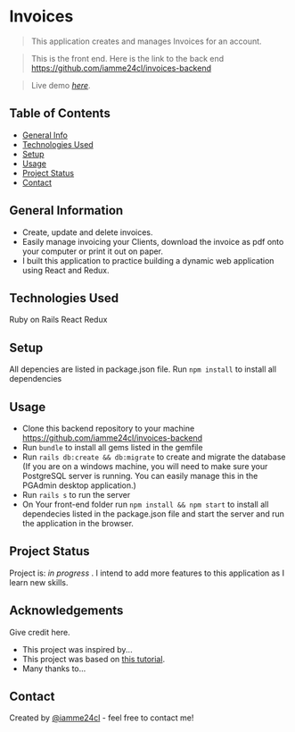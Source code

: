 # Invoices
> This application creates and manages Invoices for an account.

> This is the front end. Here is the link to the back end https://github.com/iamme24cl/invoices-backend

> Live demo [_here_](https://youtu.be/kMQJzSvwXkw). 

## Table of Contents
* [General Info](#general-information)
* [Technologies Used](#technologies-used)
* [Setup](#setup)
* [Usage](#usage)
* [Project Status](#project-status)
* [Contact](#contact)


## General Information
- Create, update and delete invoices.
- Easily manage invoicing your Clients, download the invoice as pdf onto your computer or print it out on paper.
- I built this application to practice building a dynamic web application using React and Redux.

## Technologies Used
Ruby on Rails
React
Redux

## Setup
All depencies are listed in package.json file. Run `npm install` to install all dependencies

## Usage
* Clone this backend repository to your machine  https://github.com/iamme24cl/invoices-backend
* Run `bundle` to install all gems listed in the gemfile
* Run `rails db:create && db:migrate` to create and migrate the database (If you are on a windows machine, you will need to make sure your PostgreSQL server is running. You can easily manage this in the PGAdmin desktop application.)
* Run `rails s` to run the server
* On Your front-end folder run `npm install && npm start` to install all dependecies listed in the package.json file and start the server and run the application in the browser.

## Project Status
Project is: _in progress_ . I intend to add more features to this application as I learn new skills.

## Acknowledgements
Give credit here.
- This project was inspired by...
- This project was based on [this tutorial](https://www.example.com).
- Many thanks to...


## Contact
Created by [@iamme24cl](https://github.com/iamme24cl) - feel free to contact me!


<!-- Optional -->
<!-- ## License -->
<!-- This project is open source and available under the [... License](). -->

